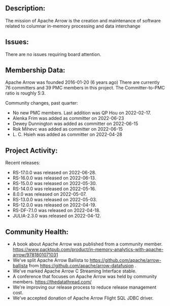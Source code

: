 ## Description:

The mission of Apache Arrow is the creation and maintenance of
software related to columnar in-memory processing and data interchange

## Issues:

There are no issues requiring board attention.

## Membership Data:

Apache Arrow was founded 2016-01-20 (6 years ago)
There are currently 76 committers and 39 PMC members in this project.
The Committer-to-PMC ratio is roughly 5:3.

Community changes, past quarter:
- No new PMC members. Last addition was QP Hou on 2022-02-17.
- Alenka Frim was added as committer on 2022-06-23
- Dewey Dunnington was added as committer on 2022-06-15
- Rok Mihevc was added as committer on 2022-06-15
- L. C. Hsieh was added as committer on 2022-04-28

## Project Activity:

Recent releases:

- RS-17.0.0 was released on 2022-06-28.
- RS-16.0.0 was released on 2022-06-13.
- RS-15.0.0 was released on 2022-05-30.
- RS-14.0.0 was released on 2022-05-16.
- 8.0.0 was released on 2022-05-07.
- RS-13.0.0 was released on 2022-05-03.
- RS-12.0.0 was released on 2022-04-19.
- RS-DF-7.1.0 was released on 2022-04-18.
- JULIA-2.3.0 was released on 2022-04-12.

## Community Health:

- A book about Apache Arrow was published from a community member.
  https://www.packtpub.com/product/in-memory-analytics-with-apache-arrow/9781801071031
- We've split Apache Arrow Ballista to
  https://github.com/apache/arrow-ballista from
  https://github.com/apache/arrow-datafusion .
- We've marked Apache Arrow C Streaming Interface stable.
- A conference that focuses on Apache Arrow was held by community members.
  https://thedatathread.com/
- We're improving our release process to reduce release management cost.
- We've accepted donation of Apache Arrow Flight SQL JDBC driver.
